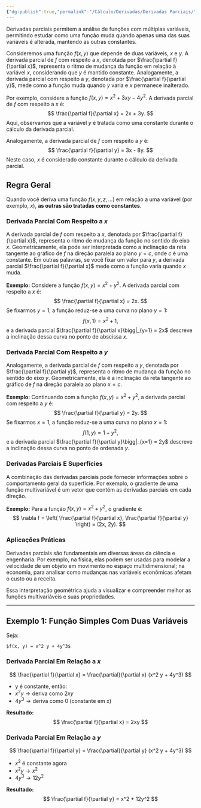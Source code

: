 ```yaml
---
{"dg-publish":true,"permalink":"/Cálculo/Derivadas/Derivadas Parciais/","dgPassFrontmatter":true,"created":"2025-04-25T09:09:11.473-03:00"}
---
```



Derivadas parciais permitem a análise de funções com múltiplas variáveis, permitindo estudar como uma função muda quando apenas uma das suas variáveis é alterada, mantendo as outras constantes.

Consideremos uma função $f(x, y)$ que depende de duas variáveis, $x$ e $y$. A derivada parcial de $f$ com respeito a $x$, denotada por $\frac{\partial f}{\partial x}$, representa o ritmo de mudança da função em relação à variável $x$, considerando que $y$ é mantido constante. Analogamente, a derivada parcial com respeito a $y$, denotada por $\frac{\partial f}{\partial y}$, mede como a função muda quando $y$ varia e $x$ permanece inalterado.

Por exemplo, considere a função $f(x, y) = x^2 + 3xy - 4y^2$. A derivada parcial de $f$ com respeito a $x$ é:
$$
\frac{\partial f}{\partial x} = 2x + 3y.
$$
Aqui, observamos que a variável $y$ é tratada como uma constante durante o cálculo da derivada parcial.

Analogamente, a derivada parcial de $f$ com respeito a $y$ é:
$$
\frac{\partial f}{\partial y} = 3x - 8y.
$$
Neste caso, $x$ é considerado constante durante o cálculo da derivada parcial.

## Regra Geral

Quando você deriva uma função $f(x, y, z, \ldots)$ em relação a uma variável (por exemplo, $x$), **as outras são tratadas como constantes**.

### Derivada Parcial Com Respeito a $x$

A derivada parcial de $f$ com respeito a $x$, denotada por $\frac{\partial f}{\partial x}$, representa o ritmo de mudança da função no sentido do eixo $x$. Geometricamente, ela pode ser interpretada como a inclinação da reta tangente ao gráfico de $f$ na direção paralela ao plano $y = c$, onde $c$ é uma constante. Em outras palavras, se você fixar um valor para $y$, a derivada parcial $\frac{\partial f}{\partial x}$ mede como a função varia quando $x$ muda.

**Exemplo:**
Considere a função $f(x, y) = x^2 + y^2$. A derivada parcial com respeito a $x$ é:
$$
\frac{\partial f}{\partial x} = 2x.
$$
Se fixarmos $y = 1$, a função reduz-se a uma curva no plano $y = 1$:
$$
f(x, 1) = x^2 + 1,
$$
e a derivada parcial $\frac{\partial f}{\partial x}\bigg|_{y=1} = 2x$ descreve a inclinação dessa curva no ponto de abscissa $x$.

### Derivada Parcial Com Respeito a $y$

Analogamente, a derivada parcial de $f$ com respeito a $y$, denotada por $\frac{\partial f}{\partial y}$, representa o ritmo de mudança da função no sentido do eixo $y$. Geometricamente, ela é a inclinação da reta tangente ao gráfico de $f$ na direção paralela ao plano $x = c$.

**Exemplo:**
Continuando com a função $f(x, y) = x^2 + y^2$, a derivada parcial com respeito a $y$ é:
$$
\frac{\partial f}{\partial y} = 2y.
$$
Se fixarmos $x = 1$, a função reduz-se a uma curva no plano $x = 1$:
$$
f(1, y) = 1 + y^2,
$$
e a derivada parcial $\frac{\partial f}{\partial y}\bigg|_{x=1} = 2y$ descreve a inclinação dessa curva no ponto de ordenada $y$.

### Derivadas Parciais E Superfícies

A combinação das derivadas parciais pode fornecer informações sobre o comportamento geral da superfície. Por exemplo, o gradiente de uma função multivariável é um vetor que contém as derivadas parciais em cada direção.

**Exemplo:**
Para a função $f(x, y) = x^2 + y^2$, o gradiente é:
$$
\nabla f = \left( \frac{\partial f}{\partial x}, \frac{\partial f}{\partial y} \right) = (2x, 2y).
$$
### Aplicações Práticas

Derivadas parciais são fundamentais em diversas áreas da ciência e engenharia. Por exemplo, na física, elas podem ser usadas para modelar a velocidade de um objeto em movimento no espaço multidimensional; na economia, para analisar como mudanças nas variáveis econômicas afetam o custo ou a receita.

Essa interpretação geométrica ajuda a visualizar e compreender melhor as funções multivariáveis e suas propriedades.

---

## Exemplo 1: Função Simples Com Duas Variáveis

Seja:

	$f(x, y) = x^2 y + 4y^3$

### Derivada Parcial Em Relação a $x$
$$
\frac{\partial f}{\partial x} = \frac{\partial}{\partial x} (x^2 y + 4y^3)
$$
- y é constante, então:
- $x^2 y \rightarrow \text{deriva como } 2xy$
- $4y^3 \rightarrow \text{deriva como } 0$ (constante em x)

**Resultado:**
$$
\frac{\partial f}{\partial x} = 2xy
$$
### Derivada Parcial Em Relação a $y$
$$
\frac{\partial f}{\partial y} = \frac{\partial}{\partial y} (x^2 y + 4y^3)
$$
- $x^2$ é constante agora
- $x^2 y \rightarrow x^2$
- $4y^3 \rightarrow 12y^2$

**Resultado:**
$$
\frac{\partial f}{\partial y} = x^2 + 12y^2
$$
